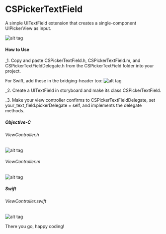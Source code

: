 # CSPickerTextField
A simple UITextField extension that creates a single-component UIPickerView as input.


![alt tag](https://raw.github.com/newcseanc/CSPickerTextField/master/Assets/Demo_scaled.gif)




#### How to Use
_1. Copy and paste CSPickerTextField.h, CSPickerTextField.m, and CSPickerTextFieldDelegate.h from the CSPickerTextField folder into your project.

For Swift, add these in the bridging-header too:
![alt tag](https://raw.github.com/newcseanc/CSPickerTextField/master/Assets/Swift-1.png)


_2. Create a UITextField in storyboard and make its class CSPickerTextField.


_3. Make your view controller confirms to CSPickerTextFieldDelegate, set your_text_field.pickerDelegate = self, and implements the delegate methods.



##### Objective-C
###### ViewController.h
![alt tag](https://raw.github.com/newcseanc/CSPickerTextField/master/Assets/ObjC-1.png)




###### ViewController.m
![alt tag](https://raw.github.com/newcseanc/CSPickerTextField/master/Assets/ObjC-2.png)




##### Swift
###### ViewController.swift
![alt tag](https://raw.github.com/newcseanc/CSPickerTextField/master/Assets/Swift-2.png)


There you go, happy coding!
